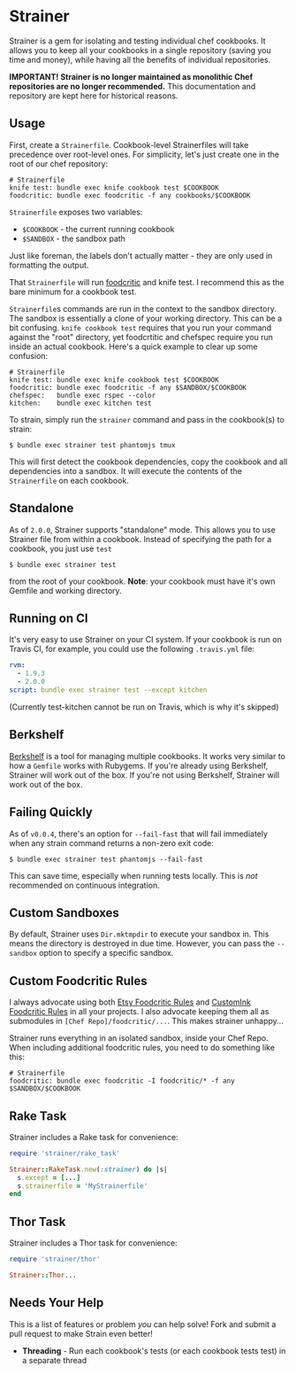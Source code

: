 # Strainer

Strainer is a gem for isolating and testing individual chef cookbooks. It allows you to keep all your cookbooks in a single repository (saving you time and money), while having all the benefits of individual repositories.

**IMPORTANT! Strainer is no longer maintained as monolithic Chef repositories are no longer recommended.** This documentation and repository are kept here for historical reasons.

Usage
-----
First, create a `Strainerfile`. Cookbook-level Strainerfiles will take precedence over root-level ones. For simplicity, let's just create one in the root of our chef repository:

    # Strainerfile
    knife test: bundle exec knife cookbook test $COOKBOOK
    foodcritic: bundle exec foodcritic -f any cookbooks/$COOKBOOK

`Strainerfile` exposes two variables:

- `$COOKBOOK` - the current running cookbook
- `$SANDBOX` - the sandbox path

Just like foreman, the labels don't actually matter - they are only used in formatting the output.

That `Strainerfile` will run [foodcritic](https://github.com/acrmp/foodcritic) and knife test. I recommend this as the bare minimum for a cookbook test.

`Strainerfile`s commands are run in the context to the sandbox directory. The sandbox is essentially a clone of your working directory. This can be a bit confusing. `knife cookbook test` requires that you run your command against the "root" directory, yet foodcrtitic and chefspec require you run inside an actual cookbook. Here's a quick example to clear up some confusion:

    # Strainerfile
    knife test: bundle exec knife cookbook test $COOKBOOK
    foodcritic: bundle exec foodcritic -f any $SANDBOX/$COOKBOOK
    chefspec:   bundle exec rspec --color
    kitchen:    bundle exec kitchen test

To strain, simply run the `strainer` command and pass in the cookbook(s) to strain:

    $ bundle exec strainer test phantomjs tmux

This will first detect the cookbook dependencies, copy the cookbook and all dependencies into a sandbox. It will execute the contents of the `Strainerfile` on each cookbook.

Standalone
----------
As of `2.0.0`, Strainer supports "standalone" mode. This allows you to use Strainer file from within a cookbook. Instead of specifying the path for a cookbook, you just use `test`

    $ bundle exec strainer test

from the root of your cookbook. **Note**: your cookbook must have it's own Gemfile and working directory.

Running on CI
-------------
It's very easy to use Strainer on your CI system. If your cookbook is run on Travis CI, for example, you could use the following `.travis.yml` file:

```yaml
rvm:
  - 1.9.3
  - 2.0.0
script: bundle exec strainer test --except kitchen
```

(Currently test-kitchen cannot be run on Travis, which is why it's skipped)

Berkshelf
---------
[Berkshelf](http://berkshelf.com/) is a tool for managing multiple cookbooks. It works very similar to how a `Gemfile` works with Rubygems. If you're already using Berkshelf, Strainer will work out of the box. If you're not using Berkshelf, Strainer will work out of the box.

Failing Quickly
---------------
As of `v0.0.4`, there's an option for `--fail-fast` that will fail immediately when any strain command returns a non-zero exit code:

    $ bundle exec strainer test phantomjs --fail-fast

This can save time, especially when running tests locally. This is *not* recommended on continuous integration.

Custom Sandboxes
----------------
By default, Strainer uses `Dir.mktmpdir` to execute your sandbox in. This means the directory is destroyed in due time. However, you can pass the `--sandbox` option to specify a specific sandbox.

Custom Foodcritic Rules
-----------------------
I always advocate using both [Etsy Foodcritic Rules](https://github.com/etsy/foodcritic-rules) and [CustomInk Foodcritic Rules](https://github.com/customink-webops/foodcritic-rules) in all your projects. I also advocate keeping them all as submodules in `[Chef Repo]/foodcritic/...`. This makes strainer unhappy...

Strainer runs everything in an isolated sandbox, inside your Chef Repo. When including additional foodcritic rules, you need to do something like this:

    # Strainerfile
    foodcritic: bundle exec foodcritic -I foodcritic/* -f any $SANDBOX/$COOKBOOK

Rake Task
---------
Strainer includes a Rake task for convenience:

```ruby
require 'strainer/rake_task'

Strainer::RakeTask.new(:strainer) do |s|
  s.except = [...]
  s.strainerfile = 'MyStrainerfile'
end
```

Thor Task
---------
Strainer includes a Thor task for convenience:

```ruby
require 'strainer/thor'

Strainer::Thor...
```

Needs Your Help
---------------
This is a list of features or problem *you* can help solve! Fork and submit a pull request to make Strain even better!

- **Threading** - Run each cookbook's tests (or each cookbook tests test) in a separate thread
